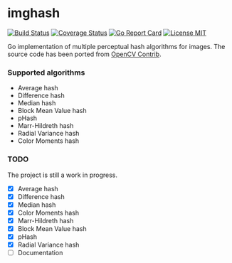 # imghash

[![Build Status](https://github.com/ajdnik/imghash/workflows/tests-and-coverage/badge.svg "GitHub Actions status")](https://github.com/ajdnik/imghash/actions?query=workflow%3Atests-and-coverage)
[![Coverage Status](https://coveralls.io/repos/github/ajdnik/imghash/badge.svg?branch=master)](https://coveralls.io/github/ajdnik/imghash?branch=master)
[![Go Report Card](https://goreportcard.com/badge/github.com/ajdnik/imghash)](https://goreportcard.com/report/github.com/ajdnik/imghash)
[![License MIT](https://img.shields.io/badge/license-MIT-lightgrey.svg)](https://github.com/ajdnik/imghash/blob/master/LICENSE)

Go implementation of multiple perceptual hash algorithms for images. The source code has been ported from [OpenCV Contrib](https://github.com/opencv/opencv_contrib).

### Supported algorithms

- Average hash
- Difference hash
- Median hash
- Block Mean Value hash
- pHash
- Marr-Hildreth hash
- Radial Variance hash
- Color Moments hash

### TODO

The project is still a work in progress. 

- [x] Average hash
- [x] Difference hash
- [x] Median hash
- [x] Color Moments hash
- [x] Marr-Hildreth hash
- [x] Block Mean Value hash
- [x] pHash
- [x] Radial Variance hash
- [ ] Documentation
